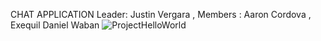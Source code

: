 CHAT APPLICATION
Leader: Justin Vergara , Members : Aaron Cordova , Exequil Daniel Waban
![ProjectHelloWorld](https://user-images.githubusercontent.com/116893017/199648003-030b264a-98b8-40e4-a8c8-2816fe0cf986.png)

